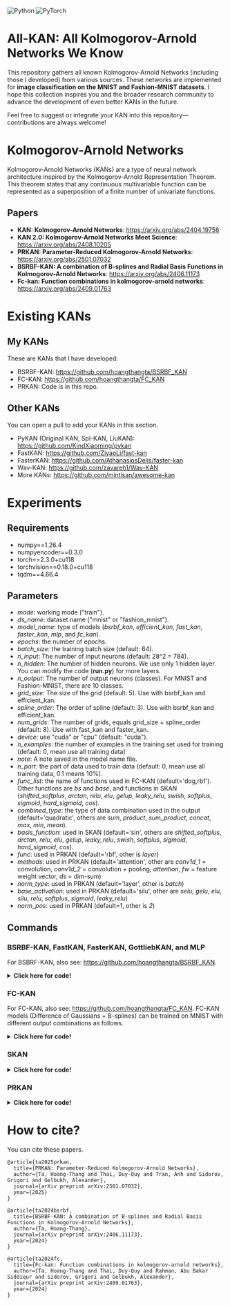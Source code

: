 ![Python](https://img.shields.io/badge/Python-3.9%2B-blue?logo=python&logoColor=white) ![PyTorch](https://img.shields.io/badge/PyTorch-2.3.0%2B-red?logo=pytorch&logoColor=white)

# All-KAN: All Kolmogorov-Arnold Networks We Know
This repository gathers all known Kolmogorov-Arnold Networks (including those I developed) from various sources. These networks are implemented for **image classification on the MNIST and Fashion-MNIST datasets**. I hope this collection inspires you and the broader research community to advance the development of even better KANs in the future.

Feel free to suggest or integrate your KAN into this repository—contributions are always welcome!

# Kolmogorov-Arnold Networks
Kolmogorov-Arnold Networks (KANs) are a type of neural network architecture inspired by the Kolmogorov-Arnold Representation Theorem. This theorem states that any continuous multivariable function can be represented as a superposition of a finite number of univariate functions.

## Papers
- **KAN: Kolmogorov-Arnold Networks**: https://arxiv.org/abs/2404.19756
- **KAN 2.0: Kolmogorov-Arnold Networks Meet Science**: https://arxiv.org/abs/2408.10205
- **PRKAN: Parameter-Reduced Kolmogorov-Arnold Networks**: https://arxiv.org/abs/2501.07032
- **BSRBF-KAN: A combination of B-splines and Radial Basis Functions in Kolmogorov-Arnold Networks**: https://arxiv.org/abs/2406.11173
- **Fc-kan: Function combinations in kolmogorov-arnold networks**: https://arxiv.org/abs/2409.01763

# Existing KANs
## My KANs
These are KANs that I have developed:
- BSRBF-KAN: https://github.com/hoangthangta/BSRBF_KAN
- FC-KAN: https://github.com/hoangthangta/FC_KAN
- PRKAN: Code is in this repo.

## Other KANs
You can open a pull to add your KANs in this section.
- PyKAN (Original KAN, Spl-KAN, LiuKAN): https://github.com/KindXiaoming/pykan
- FastKAN: https://github.com/ZiyaoLi/fast-kan
- FasterKAN: https://github.com/AthanasiosDelis/faster-kan
- Wav-KAN: https://github.com/zavareh1/Wav-KAN
- More KANs: https://github.com/mintisan/awesome-kan

# Experiments
## Requirements 
* numpy==1.26.4
* numpyencoder==0.3.0
* torch==2.3.0+cu118
* torchvision==0.18.0+cu118
* tqdm==4.66.4

## Parameters
* *mode*: working mode ("train").
* *ds_name*: dataset name ("mnist" or "fashion_mnist").
* *model_name*: type of models (*bsrbf_kan*, *efficient_kan*, *fast_kan*, *faster_kan*, *mlp*, and *fc_kan*).
* *epochs*: the number of epochs.
* *batch_size*: the training batch size (default: 64).
* *n_input*: The number of input neurons (default: 28^2 = 784).
* *n_hidden*: The number of hidden neurons. We use only 1 hidden layer. You can modify the code (**run.py**) for more layers.
* *n_output*: The number of output neurons (classes). For MNIST and Fashion-MNIST, there are 10 classes.
* *grid_size*: The size of the grid (default: 5). Use with bsrbf_kan and efficient_kan.
* *spline_order*: The order of spline (default: 3). Use with bsrbf_kan and efficient_kan.
* *num_grids*: The number of grids, equals grid_size + spline_order (default: 8). Use with fast_kan and faster_kan.
* *device*: use "cuda" or "cpu" (default: "cuda").
* *n_examples*: the number of examples in the training set used for training (default: 0, mean use all training data)
* *note*: A note saved in the model name file.
* *n_part*: the part of data used to train data (default: 0, mean use all training data, 0.1 means 10%).
* *func_list*: the name of functions used in FC-KAN (default='dog,rbf'). Other functions are *bs* and *base*, and functions in SKAN (*shifted_softplus*, *arctan*, *relu*, *elu*, *gelup*, *leaky_relu*, *swish*, *softplus*, *sigmoid*, *hard_sigmoid*, *cos*). 
* *combined_type*: the type of data combination used in the output (default='quadratic', others are *sum*, *product*, *sum_product*, *concat*, *max*, *min*, *mean*).
* *basis_function*: used in SKAN (default='sin', others are *shifted_softplus*, *arctan*, *relu*, *elu*, *gelup*, *leaky_relu*, *swish*, *softplus*, *sigmoid*, *hard_sigmoid*, *cos*).
* *func*: used in PRKAN (default='rbf', other is *layer*)
* *methods*: used in PRKAN (default='attention', other are *conv1d_1* = convolution, *conv1d_2* = convolution + pooling, *attention*, *fw* = feature weight vector, *ds* = dim-sum)
* *norm_type*: used in PRKAN (default='layer', other is *batch*)
* *base_activation*: used in PRKAN (default='silu', other are *selu*, *gelu*, *elu*, *silu*, *relu*, *softplus*, *sigmoid*, *leaky_relu*)
* *norm_pos*: used in PRKAN (default=1, other is *2*) 

## Commands
### BSRBF-KAN, FastKAN, FasterKAN, GottliebKAN, and MLP
For BSBRF-KAN, also see: https://github.com/hoangthangta/BSRBF_KAN.
<details>
<summary><b>Click here for code!</b></summary>

```python run.py --mode "train" --ds_name "mnist" --model_name "bsrbf_kan" --epochs 25 --batch_size 64 --n_input 784 --n_hidden 64 --n_output 10 --grid_size 5 --spline_order 3```

```python run.py --mode "train" --ds_name "mnist" --model_name "efficient_kan" --epochs 25 --batch_size 64 --n_input 784 --n_hidden 64 --n_output 10 --grid_size 5 --spline_order 3```

```python run.py --mode "train" --ds_name "mnist" --model_name "fast_kan" --epochs 25 --batch_size 64 --n_input 784 --n_hidden 64 --n_output 10 --num_grids 8```

```python run.py --mode "train" --ds_name "mnist" --model_name "faster_kan" --epochs 25 --batch_size 64 --n_input 784 --n_hidden 64 --n_output 10 --num_grids 8```

```python run.py --mode "train" --ds_name "mnist" --model_name "gottlieb_kan" --epochs 25 --batch_size 64 --n_input 784 --n_hidden 64 --n_output 10 --spline_order 3```

```python run.py --mode "train" --ds_name "mnist" --model_name "mlp" --epochs 25 --batch_size 64 --n_input 784 --n_hidden 64 --n_output 10```

</details>


### FC-KAN
For FC-KAN, also see: https://github.com/hoangthangta/FC_KAN. FC-KAN models (Difference of Gaussians + B-splines) can be trained on MNIST with different output combinations as follows.

<details>
<summary><b>Click here for code!</b></summary>

```python run.py --mode "train" --model_name "fc_kan" --epochs 25 --batch_size 64 --n_input 784 --n_hidden 64 --n_output 10 --ds_name "mnist" --note "full_0" --n_part 0 --func_list "dog,bs" --combined_type "sum"```

```python run.py --mode "train" --model_name "fc_kan" --epochs 25 --batch_size 64 --n_input 784 --n_hidden 64 --n_output 10 --ds_name "mnist" --note "full_0" --n_part 0 --func_list "dog,bs" --combined_type "product"```

```python run.py --mode "train" --model_name "fc_kan" --epochs 25 --batch_size 64 --n_input 784 --n_hidden 64 --n_output 10 --ds_name "mnist" --note "full_0" --n_part 0 --func_list "dog,bs" --combined_type "sum_product"```

```python run.py --mode "train" --model_name "fc_kan" --epochs 25 --batch_size 64 --n_input 784 --n_hidden 64 --n_output 10 --ds_name "mnist" --note "full_0" --n_part 0 --func_list "dog,bs" --combined_type "quadratic"```

```python run.py --mode "train" --model_name "fc_kan" --epochs 25 --batch_size 64 --n_input 784 --n_hidden 64 --n_output 10 --ds_name "mnist" --note "full_0" --n_part 0 --func_list "dog,bs" --combined_type "concat"```
</details>

### SKAN
<details>
<summary><b>Click here for code!</b></summary>
```
python run.py --mode "train" --model_name "skan" --epochs 25 --batch_size 64 --n_input 784 --n_hidden 64 --n_output 10 --ds_name "mnist" --basis_function "arctan"
```

```
python run.py --mode "train" --model_name "skan" --epochs 35 --batch_size 64 --n_input 784 --n_hidden 64 --n_output 10 --ds_name "fashion_mnist" --basis_function "arctan"
```
</details>

### PRKAN
<details>
<summary><b>Click here for code!</b></summary>

```
python run.py --mode "train" --model_name "prkan" --epochs 25 --batch_size 64 --n_input 784 --n_hidden 64 --n_output 10 --ds_name "mnist" --note "full_0" --n_part 0 --func "rbf" --base_activation "silu" --methods "conv1d_1" --norm_type "layer" --norm_pos 1;
```

```
python run.py --mode "train" --model_name "prkan" --epochs 25 --batch_size 64 --n_input 784 --n_hidden 64 --n_output 10 --ds_name "mnist" --note "full_0" --n_part 0 --func "rbf" --base_activation "silu" --methods "conv1d_2" --norm_type "layer" --norm_pos 1;
```

```
python run.py --mode "train" --model_name "prkan" --epochs 25 --batch_size 64 --n_input 784 --n_hidden 64 --n_output 10 --ds_name "mnist" --note "full_0" --n_part 0 --func "rbf" --base_activation "silu" --methods "attention" --norm_type "layer" --norm_pos 2;
```

</details>

# How to cite?

You can cite these papers.
```
@article{ta2025prkan,
  title={PRKAN: Parameter-Reduced Kolmogorov-Arnold Networks},
  author={Ta, Hoang-Thang and Thai, Duy-Quy and Tran, Anh and Sidorov, Grigori and Gelbukh, Alexander},
  journal={arXiv preprint arXiv:2501.07032},
  year={2025}
}
```

```
@article{ta2024bsrbf,
  title={BSRBF-KAN: A combination of B-splines and Radial Basis Functions in Kolmogorov-Arnold Networks},
  author={Ta, Hoang-Thang},
  journal={arXiv preprint arXiv:2406.11173},
  year={2024}
}
```

```
@article{ta2024fc,
  title={Fc-kan: Function combinations in kolmogorov-arnold networks},
  author={Ta, Hoang-Thang and Thai, Duy-Quy and Rahman, Abu Bakar Siddiqur and Sidorov, Grigori and Gelbukh, Alexander},
  journal={arXiv preprint arXiv:2409.01763},
  year={2024}
}
```
